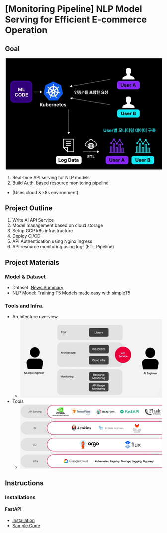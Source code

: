 # [Monitoring Pipeline] NLP Model Serving for Efficient E-commerce Operation


## Goal

![Project Oveview User side](./img/project_overview_user_side.png)
1. Real-time API serving for NLP models
2. Build Auth. based resource monitoring pipeline

- (Uses cloud & k8s environment)

## Project Outline

1. Write AI API Service
2. Model management based on cloud storage
3. Setup GCP k8s infrastructure
4. Deploy CI/CD 
5. API Authentication using Nginx Ingress 
6. API resource monitoring using logs (ETL Pipeline)

## Project Materials

### Model & Dataset

- Dataset: [News Summary](https://www.kaggle.com/datasets/sunnysai12345/news-summary)
- NLP Model: [Training T5 Models made easy with simpleT5](https://www.kaggle.com/code/nulldata/training-t5-models-made-easy-with-simplet5/notebook)

### Tools and Infra.

- Architecture overview
    - ![Project Oveview](./img/project_overview.png)
- Tools
    - ![Tools](./img/tools.png)

## Instructions

### Installations

#### FastAPI

- [Installation](https://fastapi.tiangolo.com/tutorial/)
- [Sample Code](https://fastapi.tiangolo.com/tutorial/first-steps/)
